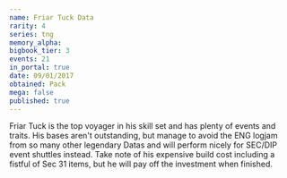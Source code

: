 ```yaml
---
name: Friar Tuck Data
rarity: 4
series: tng
memory_alpha:
bigbook_tier: 3
events: 21
in_portal: true
date: 09/01/2017
obtained: Pack
mega: false
published: true
---
```


Friar Tuck is the top voyager in his skill set and has plenty of events and traits. His bases aren't outstanding, but manage to avoid the ENG logjam from so many other legendary Datas and will perform nicely for SEC/DIP event shuttles instead. Take note of his expensive build cost including a fistful of Sec 31 items, but he will pay off the investment when finished.
